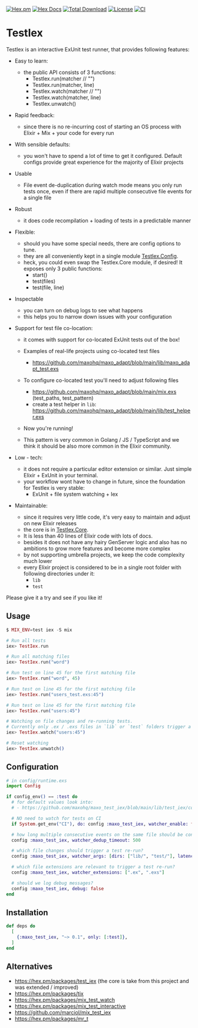[![Hex.pm](https://img.shields.io/hexpm/v/maxo_test_iex.svg?style=flat)](https://hex.pm/packages/maxo_test_iex)
[![Hex Docs](https://img.shields.io/badge/hex-docs-lightgreen.svg?style=flat)](https://hexdocs.pm/maxo_test_iex/)
[![Total Download](https://img.shields.io/hexpm/dt/maxo_test_iex.svg?style=flat)](https://hex.pm/packages/maxo_test_iex)
[![License](https://img.shields.io/hexpm/l/maxo_test_iex.svg?style=flat)](https://github.com/maxohq/maxo_test_iex/blob/main/LICENSE)
[![CI](https://github.com/maxohq/maxo_test_iex/actions/workflows/ci.yml/badge.svg?style=flat)](https://github.com/maxohq/maxo_test_iex/actions/workflows/ci.yml)

# TestIex

TestIex is an interactive ExUnit test runner, that provides following features:

- Easy to learn:

  - the public API consists of 3 functions:
    - TestIex.run(matcher // "")
    - TestIex.run(matcher, line)
    - TestIex.watch(matcher // "")
    - TestIex.watch(matcher, line)
    - TestIex.unwatch()

- Rapid feedback:

  - since there is no re-incurring cost of starting an OS process with Elixir + Mix + your code for every run

- With sensible defaults:

  - you won't have to spend a lot of time to get it configured. Default configs provide great experience for the majority of Elixir projects

- Usable

  - File event de-duplication during watch mode means you only run tests once, even if there are rapid multiple consecutive file events for a single file

- Robust

  - it does code recompilation + loading of tests in a predictable manner

- Flexible:

  - should you have some special needs, there are config options to tune.
  - they are all conveniently kept in a single module [TestIex.Config](https://github.com/maxohq/maxo_test_iex/blob/main/lib/test_iex/config.ex).
  - heck, you could even swap the TestIex.Core module, if desired! It exposes only 3 public functions:
    - start()
    - test(files)
    - test(file, line)

- Inspectable

  - you can turn on debug logs to see what happens
  - this helps you to narrow down issues with your configuration

- Support for test file co-location:

  - it comes with support for co-located ExUnit tests out of the box!
  - Examples of real-life projects using co-located test files
    - https://github.com/maxohq/maxo_adapt/blob/main/lib/maxo_adapt_test.exs
  - To configure co-located test you'll need to adjust following files

    - https://github.com/maxohq/maxo_adapt/blob/main/mix.exs (test_paths, test_pattern)
    - create a test helper in `lib`: https://github.com/maxohq/maxo_adapt/blob/main/lib/test_helper.exs

  - Now you're running!
  - This pattern is very common in Golang / JS / TypeScript and we think it should be also more common in the Elixir community.

- Low - tech:

  - it does not require a particular editor extension or similar. Just simple Elixir + ExUnit in your terminal.
  - your workflow wont have to change in future, since the foundation for TestIex is very stable:
    - ExUnit + file system watching + Iex

- Maintainable:

  - since it requires very little code, it's very easy to maintain and adjust on new Elixir releases
  - the core is in [TestIex.Core](https://github.com/maxohq/maxo_test_iex/blob/main/lib/test_iex/core.ex).
  - It is less than 40 lines of Elixir code with lots of docs.
  - besides it does not have any hairy GenServer logic and also has no ambitions to grow more features and become more complex
  - by not supporting umbrella projects, we keep the code complexity much lower
  - every Elixir project is considered to be in a single root folder with
    following directories under it:
    - `lib`
    - `test`

Please give it a try and see if you like it!

## Usage

```elixir
$ MIX_ENV=test iex -S mix

# Run all tests
iex> TestIex.run

# Run all matching files
iex> TestIex.run("word")

# Run test on line 45 for the first matching file
iex> TestIex.run("word", 45)

# Run test on line 45 for the first matching file
iex> TestIex.run("users_test.exs:45")

# Run test on line 45 for the first matching file
iex> TestIex.run("users:45")

# Watching on file changes and re-running tests.
# Currently only .ex / .exs files in `lib` or `test` folders trigger a re-run.
iex> TestIex.watch("users:45")

# Reset watching
iex> TestIex.unwatch()
```

## Configuration

```elixir
# in config/runtime.exs
import Config

if config_env() == :test do
  # for default values look into:
  # - https://github.com/maxohq/maxo_test_iex/blob/main/lib/test_iex/config.ex

  # NO need to watch for tests on CI
  if System.get_env("CI"), do: config :maxo_test_iex, watcher_enable: false

  # how long multiple consecutive events on the same file should be considered duplicates?
  config :maxo_test_iex, watcher_dedup_timeout: 500

  # which file changes should trigger a test re-run?
  config :maxo_test_iex, watcher_args: [dirs: ["lib/", "test/"], latency: 0]

  # which file extensions are relevant to trigger a test re-run?
  config :maxo_test_iex, watcher_extensions: [".ex", ".exs"]

  # should we log debug messages?
  config :maxo_test_iex, debug: false
end
```

## Installation

```elixir
def deps do
  [
    {:maxo_test_iex, "~> 0.1", only: [:test]},
  ]
end
```

## Alternatives

- https://hex.pm/packages/test_iex (the core is take from this project and was extended / improved)
- https://hex.pm/packages/tix
- https://hex.pm/packages/mix_test_watch
- https://hex.pm/packages/mix_test_interactive
- https://github.com/marciol/mix_test_iex
- https://hex.pm/packages/mr_t
